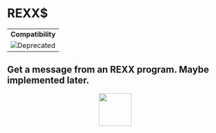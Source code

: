 # REXX&dollar;
<table><tr><td colspan="1"><b>Compatibility</b></td></tr><tr><td><img src="https://drive.google.com/uc?export=view&id=131lt1ncUlIYi8SjiyVe6qY1svKetOr2F" valign="center" all="Deprecated" title="Deprecated" /></td></tr></table>

Get a message from an REXX program. Maybe implemented later.
---
<p align="center"><img valign="middle" width="76px" src="https://drive.google.com/uc?export=view&id=1c2KO0LJpvMS9X9CAGV6dOfciR7OWhdKA" /></p>